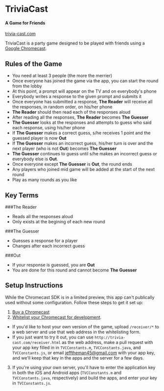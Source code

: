 # TriviaCast
#### A Game for Friends

[trivia-cast.com](http://trivia-cast.com/)

TriviaCast is a party game designed to be played with friends using a [Google Chromecast](http://www.google.com/intl/en/chrome/devices/chromecast/).

## Rules of the Game

* You need at least 3 people (the more the merrier)
* Once everyone has joined the game via the app, you can start the round from the lobby
* At this point, a prompt will appear on the TV and on everybody's phone
* Everybody writes a response to the given prompt and submits it
* Once everyone has submitted a response, **The Reader** will receive all the responses, in random order, on his/her phone
* **The Reader** should then read each of the responses aloud
* After reading all the responses, **The Reader** becomes **The Guesser**
* **The Guesser** looks at the responses and attempts to guess who said each response, using his/her phone
* If **The Guesser** makes a correct guess, s/he receives 1 point and the guessed player is now **Out**
* If **The Guesser** makes an incorrect guess, his/her turn is over and the next player (who is not **Out**) becomes **The Guesser**
* **The Guesser** continues to guess until s/he makes an incorrect guess or everybody else is **Out**.
* Once everyone except **The Guesser** is **Out**, the round ends
* Any players who joined mid game will be added at the start of the next round
* Play as many rounds as you like

## Key Terms
###The Reader
* Reads all the responses aloud
* Only exists at the begining of each new round

###The Guesser
* Guesses a response for a player
* Changes after each incorrect guess

###Out
* If your response is guessed, you are **Out**
* You are done for this round and cannot become **The Guesser**

## Setup Instructions

While the Chromecast SDK is in a limited preview, this app can't publically used without some configuration. Follow these steps to get it set up:

1. [Buy a Chromecast](https://play.google.com/store/devices/details?id=chromecast)
2. [Whitelist your Chromecast for development](https://docs.google.com/a/google.com/forms/d/1dwWBstwCRL1mdEbSxSVFkxyo4R-2iQczl1ttgeqSeRw/viewform).
 * If you'd like to host your own version of the game, upload `/receiver/*` to a web server and use that web address in the whitelisting form.
 * If you just want to try it out, you can use `http://trivia-cast.com/receiver.html` as the web address, make a pull request with your app key filled in in `TVCConstants.m`, `TVCConstants.java`, and `TVCConstants.js`, or email [jefftheman45@gmail.com](mailto:jefftheman45@gmail.com) with your app key, and we'll keep that key in the apps and the server for a few days.
3. If you're using your own server, you'll have to enter the application key in both the iOS and Android apps (`TVCConstants.m` and `TVCConstants.java`, respectively) and build the apps, and enter your key in `TVCConstants.js`.
